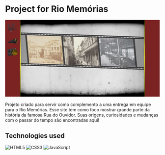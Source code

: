 # Project for Rio Memórias

!['Screenshot of website'](./public/screenshot-project-for-rio-memorias.JPG 'Screenshot of website')

Projeto criado para servir como complemento a uma entrega em equipe para o Rio Memórias. Esse site tem como foco mostrar grande parte da história da famosa Rua do Ouvidor. Suas origens, curiosidades e mudanças com o passar do tempo são encontradas aqui!

## Technologies used
<span>
<img alt="HTML5" title="HTML5" src="https://img.shields.io/badge/HTML5-E34F26?style=for-the-badge&logo=html5&logoColor=white">
</span>
<span>
<img alt="CSS3" title="CSS3" src="https://img.shields.io/badge/CSS3-1572B6?style=for-the-badge&logo=css3&logoColor=white">
</span>
<span>
<img alt="JavaScript" title="JavaScript" src="https://img.shields.io/badge/JavaScript-323330?style=for-the-badge&logo=javascript&logoColor=F7DF1E">
</span>
